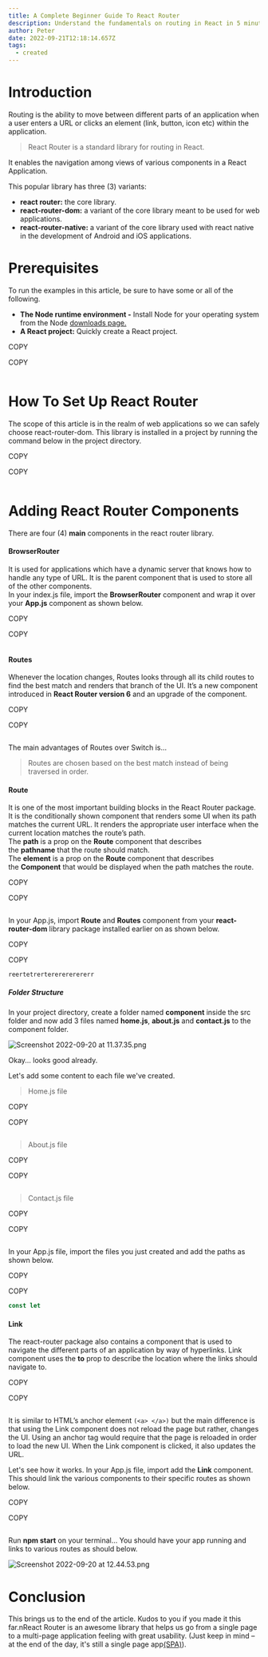 ```yaml
---
title: A Complete Beginner Guide To React Router
description: Understand the fundamentals on routing in React in 5 minutes.
author: Peter
date: 2022-09-21T12:18:14.657Z
tags:
  - created
---
```

# Introduction

Routing is the ability to move between different parts of an application when a user enters a URL or clicks an element (link, button, icon etc) within the application.

> React Router is a standard library for routing in React.

It enables the navigation among views of various components in a React Application.

This popular library has three (3) variants:

* **react router:** the core library.
* **react-router-dom:** a variant of the core library meant to be used for web applications.
* **react-router-native:** a variant of the core library used with react native in the development of Android and iOS applications.

# [](https://paulkeno.hashnode.dev/a-complete-beginner-guide-to-react-router#heading-prerequisites "Permalink")Prerequisites

To run the examples in this article, be sure to have some or all of the following.

* **The Node runtime environment -** Install Node for your operating system from the Node [downloads page.](https://nodejs.org/en/download/)
* **A React project:** Quickly create a React project.

COPY

COPY

```

```

# [](https://paulkeno.hashnode.dev/a-complete-beginner-guide-to-react-router#heading-how-to-set-up-react-router "Permalink")How To Set Up React Router

The scope of this article is in the realm of web applications so we can safely choose react-router-dom. This library is installed in a project by running the command below in the project directory.

COPY

COPY

```

```

# [](https://paulkeno.hashnode.dev/a-complete-beginner-guide-to-react-router#heading-adding-react-router-components "Permalink")Adding React Router Components

There are four (4) **main** components in the react router library.

#### [](https://paulkeno.hashnode.dev/a-complete-beginner-guide-to-react-router#heading-browserrouter "Permalink")BrowserRouter

It is used for applications which have a dynamic server that knows how to handle any type of URL. It is the parent component that is used to store all of the other components.\
In your index.js file, import the **BrowserRouter** component and wrap it over your **App.js** component as shown below.

COPY

COPY

```

```

#### [](https://paulkeno.hashnode.dev/a-complete-beginner-guide-to-react-router#heading-routes "Permalink")Routes

Whenever the location changes, Routes looks through all its child routes to find the best match and renders that branch of the UI. It’s a new component introduced in **React Router version 6** and an upgrade of the component.

COPY

COPY

```

```

The main advantages of Routes over Switch is...

> Routes are chosen based on the best match instead of being traversed in order.

#### [](https://paulkeno.hashnode.dev/a-complete-beginner-guide-to-react-router#heading-route "Permalink")Route

It is one of the most important building blocks in the React Router package. It is the conditionally shown component that renders some UI when its path matches the current URL. It renders the appropriate user interface when the current location matches the route’s path.\
The **path** is a prop on the **Route** component that describes the **pathname** that the route should match.\
The **element** is a prop on the **Route** component that describes the **Component** that would be displayed when the path matches the route.

COPY

COPY

```

```

In your App.js, import **Route** and **Routes** component from your **react-router-dom** library package installed earlier on as shown below.

COPY

COPY

```
reertetrertererererererr
```

##### [](https://paulkeno.hashnode.dev/a-complete-beginner-guide-to-react-router#heading-folder-structure "Permalink")Folder Structure

In your project directory, create a folder named **component** inside the src folder and now add 3 files named **home.js**, **about.js** and **contact.js** to the component folder.

![Screenshot 2022-09-20 at 11.37.35.png](https://cdn.hashnode.com/res/hashnode/image/upload/v1663671876107/fjg93lmfH.png?auto=compress,format&format=webp)

Okay... looks good already.

Let's add some content to each file we've created.

> Home.js file

COPY

COPY

```

```

> About.js file

COPY

COPY

```

```

> Contact.js file

COPY

COPY

```

```

In your App.js file, import the files you just created and add the paths as shown below.

COPY

COPY

```javascript
const let
```

#### [](https://paulkeno.hashnode.dev/a-complete-beginner-guide-to-react-router#heading-link "Permalink")Link

The react-router package also contains a component that is used to navigate the different parts of an application by way of hyperlinks. Link component uses the **to** prop to describe the location where the links should navigate to.

COPY

COPY

```

```

It is similar to HTML’s anchor element `(<a> </a>)` but the main difference is that using the Link component does not reload the page but rather, changes the UI. Using an anchor tag would require that the page is reloaded in order to load the new UI. When the Link component is clicked, it also updates the URL.

Let's see how it works. In your App.js file, import add the **Link** component. This should link the various components to their specific routes as shown below.

COPY

COPY

```

```

Run **npm start** on your terminal... You should have your app running and links to various routes as should below.

![Screenshot 2022-09-20 at 12.44.53.png](/static/img/276235076_1109454279840248_153228080995940830_n.jpg "peter")

# [](https://paulkeno.hashnode.dev/a-complete-beginner-guide-to-react-router#heading-conclusion "Permalink")Conclusion

This brings us to the end of the article. Kudos to you if you made it this far.nReact Router is an awesome library that helps us go from a single page to a multi-page application feeling with great usability. (Just keep in mind – at the end of the day, it's still a single page app[(SPA)](https://developer.mozilla.org/en-US/docs/Glossary/SPA)).